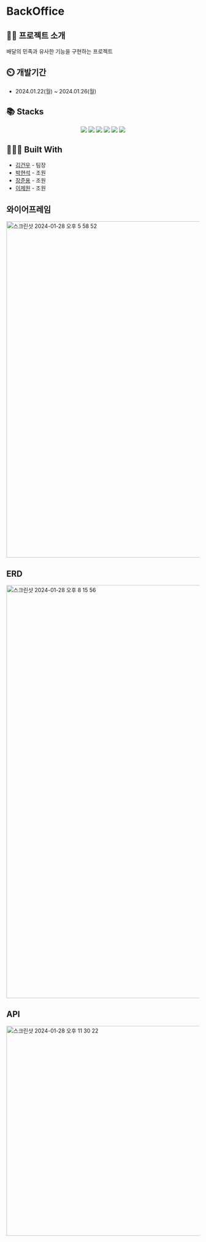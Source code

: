 # BackOffice

## 👨‍🏫 프로젝트 소개
배달의 민족과 유사한 기능을 구현하는 프로젝트

## ⏲️ 개발기간
- 2024.01.22(월) ~ 2024.01.26(월)

## 📚️ Stacks
<div align=center>
  <img src="https://img.shields.io/badge/kotlin-7F52FF?style=for-the-badge&logo=kotlin&logoColor=white">
  <img src="https://img.shields.io/badge/git-F05032?style=for-the-badge&logo=git&logoColor=white">
  <img src="https://img.shields.io/badge/github-181717?style=for-the-badge&logo=github&logoColor=white">
  <img src="https://img.shields.io/badge/supabase-3FCF8E?style=for-the-badge&logo=supabase&logoColor=white">
  <img src="https://img.shields.io/badge/spring-6DB33F?style=for-the-badge&logo=spring&logoColor=white">
  <img src="https://img.shields.io/badge/springboot-6DB33F?style=for-the-badge&logo=springboot&logoColor=white">
</div>

## 👨🏻‍💻 Built With

* [김건우](https://github.com/hongdul) - 팀장
* [박현석](https://github.com/justhyeonseok) - 조원 
* [장준용](https://github.com/tsdnhts) - 조원
* [이제원](https://github.com/jeawonlee0327) - 조원


## 와이어프레임

<img width="876" alt="스크린샷 2024-01-28 오후 5 58 52" src="https://github.com/hongdul/backoffice/assets/48382951/f72f1aa9-6d73-4cb4-9093-cd5a73876472">

## ERD

<img width="1076" alt="스크린샷 2024-01-28 오후 8 15 56" src="https://github.com/hongdul/backoffice/assets/48382951/6d4c6949-0014-40e0-a5ff-6affe981b037">

## API

<img width="547" alt="스크린샷 2024-01-28 오후 11 30 22" src="https://github.com/hongdul/backoffice/assets/48382951/95fc33a3-f0af-461c-9a37-5b426eb4f104">


